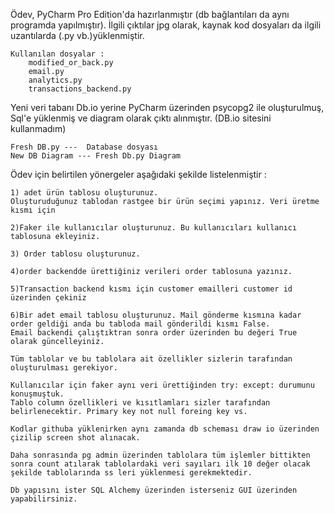 Ödev, PyCharm Pro Edition'da hazırlanmıştır (db bağlantıları da aynı programda yapılmıştır). İlgili çıktılar jpg olarak, kaynak kod dosyaları da ilgili uzantılarda (.py vb.)yüklenmiştir.

	Kullanılan dosyalar :
		modified_or_back.py
		email.py
		analytics.py
		transactions_backend.py
 
 Yeni veri tabanı Db.io yerine PyCharm üzerinden psycopg2 ile oluşturulmuş, Sql'e yüklenmiş ve diagram olarak çıktı alınmıştır. (DB.io sitesini kullanmadım)
 
	Fresh DB.py ---  Database dosyası
	New DB Diagram --- Fresh Db.py Diagram



Ödev için belirtilen yönergeler aşağıdaki şekilde listelenmiştir :

	1) adet ürün tablosu oluşturunuz.
	Oluşturuduğunuz tablodan rastgee bir ürün seçimi yapınız. Veri üretme kısmı için

	2)Faker ile kullanıcılar oluşturunuz. Bu kullanıcıları kullanıcı tablosuna ekleyiniz. 

	3) Order tablosu oluşturunuz.

	4)order backendde ürettiğiniz verileri order tablosuna yazınız.

	5)Transaction backend kısmı için customer emailleri customer id üzerinden çekiniz

	6)Bir adet email tablosu oluşturunuz. Mail gönderme kısmına kadar order geldiği anda bu tabloda mail gönderildi kısmı False. 
	Email backendi çalıştıktran sonra order üzerinden bu değeri True olarak güncelleyiniz.

	Tüm tablolar ve bu tablolara ait özellikler sizlerin tarafından oluşturulması gerekiyor.
	
	Kullanıcılar için faker aynı veri ürettiğinden try: except: durumunu konuşmuştuk.
	Tablo column özellikleri ve kısıtlamları sizler tarafından belirlenecektir. Primary key not null foreing key vs.

	Kodlar githuba yüklenirken aynı zamanda db scheması draw io üzerinden çizilip screen shot alınacak. 

	Daha sonrasında pg admin üzerinden tablolara tüm işlemler bittikten sonra count atılarak tablolardaki veri sayıları ilk 10 değer olacak şekilde tablolarında ss leri yüklenmesi gerekmektedir.

	Db yapısını ister SQL Alchemy üzerinden isterseniz GUI üzerinden yapabilirsiniz. 


